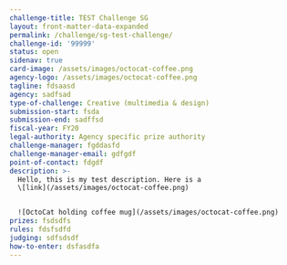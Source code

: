 ```yaml
---
challenge-title: TEST Challenge SG
layout: front-matter-data-expanded
permalink: /challenge/sg-test-challenge/
challenge-id: '99999'
status: open
sidenav: true
card-image: /assets/images/octocat-coffee.png
agency-logo: /assets/images/octocat-coffee.png
tagline: fdsaasd
agency: sadfsad
type-of-challenge: Creative (multimedia & design)
submission-start: fsda
submission-end: sadffsd
fiscal-year: FY20
legal-authority: Agency specific prize authority
challenge-manager: fgddasfd
challenge-manager-email: gdfgdf
point-of-contact: fdgdf
description: >-
  Hello, this is my test description. Here is a
  \[link](/assets/images/octocat-coffee.png)


  ![OctoCat holding coffee mug](/assets/images/octocat-coffee.png)
prizes: fsdsdfs
rules: fdsfsdfd
judging: sdfsdsdf
how-to-enter: dsfasdfa
---
```

